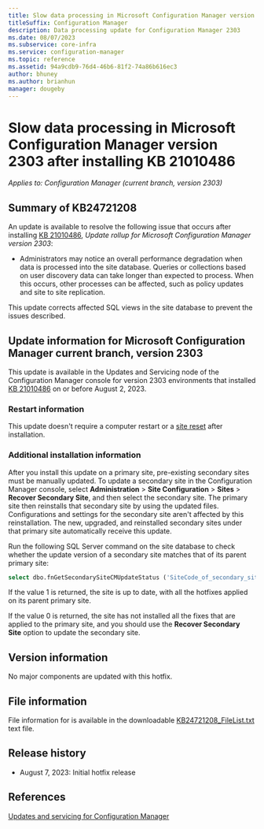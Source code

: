```yaml
---
title: Slow data processing in Microsoft Configuration Manager version 2303
titleSuffix: Configuration Manager
description: Data processing update for Configuration Manager 2303
ms.date: 08/07/2023
ms.subservice: core-infra
ms.service: configuration-manager
ms.topic: reference
ms.assetid: 94a9cdb9-76d4-46b6-81f2-74a86b616ec3
author: bhuney
ms.author: brianhun
manager: dougeby
---
```


# Slow data processing in Microsoft Configuration Manager version 2303 after installing KB 21010486

*Applies to: Configuration Manager (current branch, version 2303)*

## Summary of KB24721208
<!-- 24721208 -->
An update is available to resolve the following issue that occurs after installing [KB 21010486](../../hotfix/2303/21010486.md), *Update rollup for Microsoft Configuration Manager version 2303*:
- Administrators may notice an overall performance degradation when data is processed into the site database. Queries or collections based on user discovery data can take longer than expected to process. When this occurs, other processes can be affected, such as policy updates and site to site replication.

This update corrects affected SQL views in the site database to prevent the issues described.

## Update information for Microsoft Configuration Manager current branch, version 2303

This update is available in the Updates and Servicing node of the Configuration Manager console for version 2303 environments that installed [KB 21010486](../../hotfix/2303/21010486.md) on or before August 2, 2023.

### Restart information

This update doesn't require a computer restart or a [site reset](../../core/servers/manage/modify-your-infrastructure.md#bkmk_reset) after installation.

### Additional installation information

After you install this update on a primary site, pre-existing secondary sites must be manually updated. To update a secondary site in the Configuration Manager console, select **Administration** > **Site Configuration** > **Sites** >  **Recover Secondary Site**, and then select the secondary site. The primary site then reinstalls that secondary site by using the updated files. Configurations and settings for the secondary site aren't affected by this reinstallation. The new, upgraded, and reinstalled secondary sites under that primary site automatically receive this update.

Run the following SQL Server command on the site database to check whether the update version of a secondary site matches that of its parent primary site:
   ```sql
   select dbo.fnGetSecondarySiteCMUpdateStatus ('SiteCode_of_secondary_site')
   ```
If the value 1 is returned, the site is up to date, with all the hotfixes applied on its parent primary site.

If the value 0 is returned, the site has not installed all the fixes that are applied to the primary site, and you should use the **Recover Secondary Site** option to update the secondary site.

## Version information
No major components are updated with this hotfix.

## File information
File information for is available in the downloadable [KB24721208_FileList.txt](https://aka.ms/KB24721208_FileList) text file.

## Release history
- August 7, 2023: Initial hotfix release

## References
[Updates and servicing for Configuration Manager](../../core/servers/manage/updates.md)